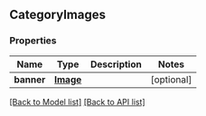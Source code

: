 ## CategoryImages

### Properties
Name | Type | Description | Notes
------------ | ------------- | ------------- | -------------
**banner** | [**Image**](#Image) |  | [optional] 

[[Back to Model list]](#documentation-for-models) [[Back to API list]](#documentation-for-api-endpoints)


